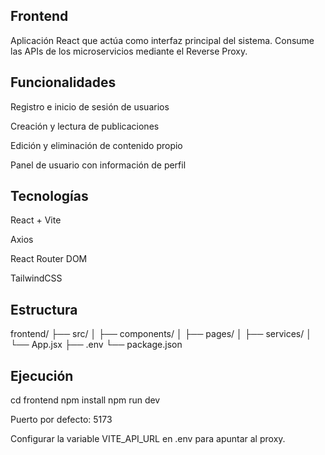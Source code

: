 ## Frontend

Aplicación React que actúa como interfaz principal del sistema.
Consume las APIs de los microservicios mediante el Reverse Proxy.

## Funcionalidades

Registro e inicio de sesión de usuarios

Creación y lectura de publicaciones

Edición y eliminación de contenido propio

Panel de usuario con información de perfil

## Tecnologías

React + Vite

Axios

React Router DOM

TailwindCSS

## Estructura
frontend/
 ├── src/
 │   ├── components/
 │   ├── pages/
 │   ├── services/
 │   └── App.jsx
 ├── .env
 └── package.json

## Ejecución
cd frontend
npm install
npm run dev


 Puerto por defecto: 5173

Configurar la variable VITE_API_URL en .env para apuntar al proxy.